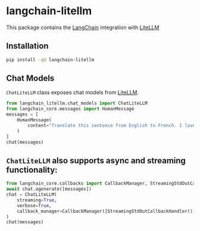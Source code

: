 # langchain-litellm

This package contains the [LangChain](https://github.com/langchain-ai/langchain) integration with [LiteLLM](https://github.com/BerriAI/litellm)

## Installation

```bash
pip install -qU langchain-litellm
```

## Chat Models

`ChatLiteLLM` class exposes chat models from [LiteLLM](https://github.com/BerriAI/litellm).

```python
from langchain_litellm.chat_models import ChatLiteLLM
from langchain_core.messages import HumanMessage
messages = [
    HumanMessage(
        content="Translate this sentence from English to French. I love programming."
    )
]
chat(messages)
```

## `ChatLiteLLM` also supports async and streaming functionality:
```python
from langchain_core.callbacks import CallbackManager, StreamingStdOutCallbackHandler
await chat.agenerate([messages])
chat = ChatLiteLLM(
    streaming=True,
    verbose=True,
    callback_manager=CallbackManager([StreamingStdOutCallbackHandler()]),
)
chat(messages)
```